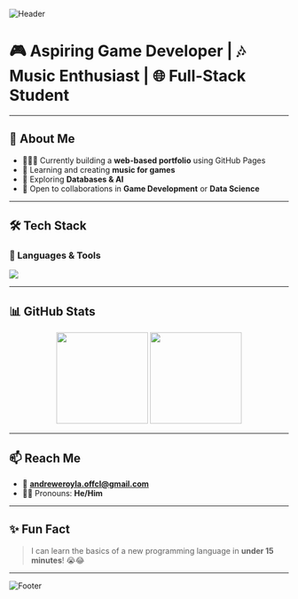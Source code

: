 <!-- Banner -->
![Header](https://capsule-render.vercel.app/api?type=waving&color=0:00c6ff,100:0072ff&height=200&section=header&text=Hi%20I'm%20Andrew!%20👋&fontSize=45&fontColor=ffffff&animation=fadeIn)

# 🎮 Aspiring Game Developer | 🎶 Music Enthusiast | 🌐 Full-Stack Student  

---

## 🚀 About Me
- 🧑🏻‍💻 Currently building a **web-based portfolio** using GitHub Pages  
- 🎹 Learning and creating **music for games**  
- 👾 Exploring **Databases & AI**  
- 🤗 Open to collaborations in **Game Development** or **Data Science**  

---

## 🛠️ Tech Stack

### 🚧 Languages & Tools
<p align="left">
  <img src="https://skillicons.dev/icons?i=cpp,java,html,css,js,unity,github,git,vscode&perline=6" />
</p>

---

## 📊 GitHub Stats
<p align="center">
  <img src="https://github-readme-stats.vercel.app/api?username=andreweroyla&show_icons=true&theme=tokyonight&hide_border=true" height="165"/>
  <img src="https://github-readme-stats.vercel.app/api/top-langs/?username=andreweroyla&layout=compact&theme=tokyonight&hide_border=true" height="165"/>
</p>

---

## 📫 Reach Me
- 📧 **andreweroyla.offcl@gmail.com**  
- 👨🏻 Pronouns: **He/Him**

---

## ✨ Fun Fact
> I can learn the basics of a new programming language in **under 15 minutes**! 😭😂

---

<!-- Footer -->
![Footer](https://capsule-render.vercel.app/api?type=waving&color=0:0072ff,100:00c6ff&height=120&section=footer)

